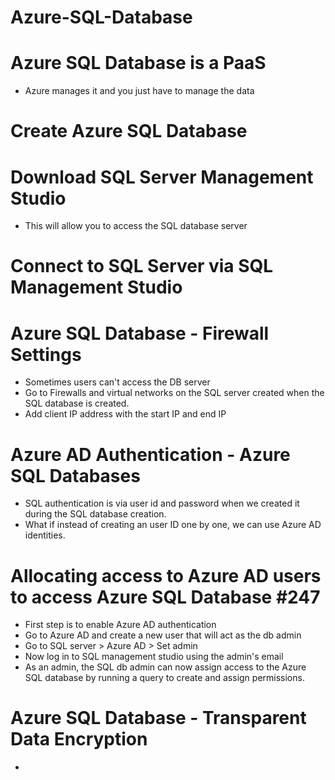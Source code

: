 # Azure-SQL-Database


# Azure SQL Database is a PaaS
- Azure manages it and you just have to manage the data


# Create Azure SQL Database




# Download SQL Server Management Studio
- This will allow you to access the SQL database server


# Connect to SQL Server via SQL Management Studio





# Azure SQL Database - Firewall Settings
- Sometimes users can't access the DB server
- Go to Firewalls and virtual networks on the SQL server created when the SQL database is created.
- Add client IP address with the start IP and end IP








# Azure AD Authentication - Azure SQL Databases
- SQL authentication is via user id and password when we created it during the SQL database creation.
- What if instead of creating an user ID one by one, we can use Azure AD identities.



#  Allocating access to Azure AD users to access Azure SQL Database #247
- First step is to enable Azure AD authentication
- Go to Azure AD and create a new user that will act as the db admin
- Go to SQL server > Azure AD > Set admin 
- Now log in to SQL management studio using the admin's email
- As an admin, the SQL db admin can now assign access to the Azure SQL database by running a query to create and assign permissions.



# Azure SQL Database - Transparent Data Encryption
- 

